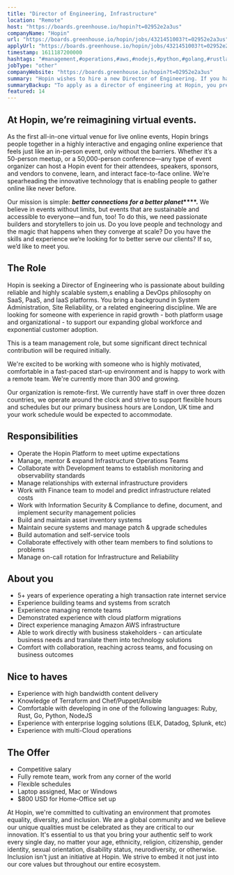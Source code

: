 ```yaml
---
title: "Director of Engineering, Infrastructure"
location: "Remote"
host: "https://boards.greenhouse.io/hopin?t=02952e2a3us"
companyName: "Hopin"
url: "https://boards.greenhouse.io/hopin/jobs/4321451003?t=02952e2a3us"
applyUrl: "https://boards.greenhouse.io/hopin/jobs/4321451003?t=02952e2a3us#app"
timestamp: 1611187200000
hashtags: "#management,#operations,#aws,#nodejs,#python,#golang,#rustlang,#rubylang,#css,#chef,#terraform"
jobType: "other"
companyWebsite: "https://boards.greenhouse.io/hopin?t=02952e2a3us"
summary: "Hopin wishes to hire a new Director of Engineering. If you have 5+ years of experience operating a high transaction rate internet service, consider applying."
summaryBackup: "To apply as a director of engineering at Hopin, you preferably need to have some knowledge of: #management, #operations, #nodejs."
featured: 14
---
```


## At Hopin, we’re reimagining virtual events.

As the first all-in-one virtual venue for live online events, Hopin brings people together in a highly interactive and engaging online experience that feels just like an in-person event, only without the barriers. Whether it’s a 50-person meetup, or a 50,000-person conference—any type of event organizer can host a Hopin event for their attendees, speakers, sponsors, and vendors to convene, learn, and interact face-to-face online. We’re spearheading the innovative technology that is enabling people to gather online like never before.

Our mission is simple: **_better connections for a better planet_****.** We believe in events without limits, but events that are sustainable and accessible to everyone—and fun, too! To do this, we need passionate builders and storytellers to join us. Do you love people and technology and the magic that happens when they converge at scale? Do you have the skills and experience we’re looking for to better serve our clients? If so, we’d like to meet you.

## The Role

Hopin is seeking a Director of Engineering who is passionate about building reliable and highly scalable system,s enabling a DevOps philosophy on SaaS, PaaS, and IaaS platforms. You bring a background in System Administration, Site Reliability, or a related engineering discipline. We are looking for someone with experience in rapid growth - both platform usage and organizational - to support our expanding global workforce and exponential customer adoption.

This is a team management role, but some significant direct technical contribution will be required initially.

We're excited to be working with someone who is highly motivated, comfortable in a fast-paced start-up environment and is happy to work with a remote team. We're currently more than 300 and growing.

Our organization is remote-first. We currently have staff in over three dozen countries, we operate around the clock and strive to support flexible hours and schedules but our primary business hours are London, UK time and your work schedule would be expected to accommodate.

## Responsibilities

*   Operate the Hopin Platform to meet uptime expectations
*   Manage, mentor & expand Infrastructure Operations Teams
*   Collaborate with Development teams to establish monitoring and observability standards
*   Manage relationships with external infrastructure providers
*   Work with Finance team to model and predict infrastructure related costs
*   Work with Information Security & Compliance to define, document, and implement security management policies
*   Build and maintain asset inventory systems
*   Maintain secure systems and manage patch & upgrade schedules
*   Build automation and self-service tools
*   Collaborate effectively with other team members to find solutions to problems
*   Manage on-call rotation for Infrastructure and Reliability

## About you

*   5+ years of experience operating a high transaction rate internet service
*   Experience building teams and systems from scratch
*   Experience managing remote teams
*   Demonstrated experience with cloud platform migrations
*   Direct experience managing Amazon AWS infrastructure
*   Able to work directly with business stakeholders - can articulate business needs and translate them into technology solutions
*   Comfort with collaboration, reaching across teams, and focusing on business outcomes

## Nice to haves

*   Experience with high bandwidth content delivery
*   Knowledge of Terraform and Chef/Puppet/Ansible
*   Comfortable with developing in one of the following languages: Ruby, Rust, Go, Python, NodeJS
*   Experience with enterprise logging solutions (ELK, Datadog, Splunk, etc)
*   Experience with multi-Cloud operations

## The Offer

*   Competitive salary
*   Fully remote team, work from any corner of the world
*   Flexible schedules
*   Laptop assigned, Mac or Windows
*   $800 USD for Home-Office set up

At Hopin, we're committed to cultivating an environment that promotes equality, diversity, and inclusion. We are a global community and we believe our unique qualities must be celebrated as they are critical to our innovation. It's essential to us that you bring your authentic self to work every single day, no matter your age, ethnicity, religion, citizenship, gender identity, sexual orientation, disability status, neurodiversity, or otherwise. Inclusion isn't just an initiative at Hopin. We strive to embed it not just into our core values but throughout our entire ecosystem.
